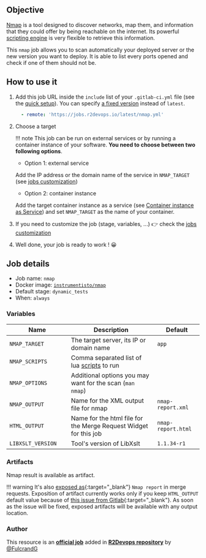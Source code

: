 ## Objective

[Nmap](https://nmap.org) is a tool designed to discover networks, map them, and
information that they could offer by being reachable on the internet. Its
powerful [scripting engine](https://nmap.org/book/nse.html) is very
flexible to retrieve this information.

This `nmap` job allows you to scan automatically your deployed server or the
new version you want to deploy. It is able to list every ports opened and check
if one of them should not be.

## How to use it

1. Add this job URL inside the `include` list of your `.gitlab-ci.yml` file (see the [quick setup](/use-the-hub/#quick-setup)). You can specify [a fixed version](#changelog) instead of `latest`.
   ```yaml
     - remote: 'https://jobs.r2devops.io/latest/nmap.yml'
   ```
2. Choose a target

    !!! note
        This job can be run on external services or by running a container
        instance of your software. **You need to choose between two following
        options**.

    * Option 1: external service

    Add the IP address or the domain name of the service in `NMAP_TARGET`
    (see [jobs customization](http://localhost:8000/use-the-hub/#jobs-customization))

    *  Option 2: container instance

    Add the target container instance as a service (see
    [Container instance as Service](/use-the-hub/#container-instance-as-service))
    and set `NMAP_TARGET` as the name of your container.

4. If you need to customize the job (stage, variables, ...) 👉 check the [jobs
   customization](/use-the-hub/#jobs-customization)
5. Well done, your job is ready to work ! 😀

## Job details

* Job name: `nmap`
* Docker image:
[`instrumentisto/nmap`](https://hub.docker.com/r/instrumentisto/nmap)
* Default stage: `dynamic_tests`
* When: `always`

### Variables

| Name | Description | Default |
| ---- | ----------- | ------- |
| `NMAP_TARGET` <img width=100/> | The target server, its IP or domain name <img width=175/>| `app` <img width=100/>|
| `NMAP_SCRIPTS` | Comma separated list of lua [scripts](https://nmap.org/book/nse.html) to run | ` ` |
| `NMAP_OPTIONS` | Additional options you may want for the scan (`man nmap`) | ` ` |
| `NMAP_OUTPUT` | Name for the XML output file for nmap | `nmap-report.xml` |
| `HTML_OUTPUT` | Name for the html file for the Merge Request Widget for this job | `nmap-report.html` |
| `LIBXSLT_VERSION` | Tool's version of LibXslt | `1.1.34-r1` |

### Artifacts

Nmap result is available as artifact.

!!! warning
    It's also [exposed
    as](https://docs.gitlab.com/ee/ci/yaml/#artifactsexpose_as){:target="_blank"}
    `Nmap report` in merge requests.  Exposition of artifact currently works
    only if you keep `HTML_OUTPUT` default value because of [this issue from
    Gitlab](https://gitlab.com/gitlab-org/gitlab/-/issues/37129){:target="_blank"}.
    As soon as the issue will be fixed, exposed artifacts will be available
    with any output location.



### Author
This resource is an **[official job](https://docs.r2devops.io/faq-labels/)** added in [**R2Devops repository**](https://gitlab.com/r2devops/hub) by [@FulcrandG](https://gitlab.com/FulcrandG)